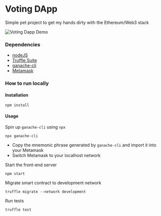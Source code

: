 # Voting DApp

Simple pet project to get my hands dirty with the Ethereum/Web3 stack

![Voting Dapp Demo](https://raw.githubusercontent.com/alekscp/voting_dapp/main/voting_dapp_demo.gif)

### Dependencies
- [nodeJS](https://nodejs.org/en/)
- [Truffle Suite](https://www.trufflesuite.com/docs/truffle/getting-started/installation)
- [ganache-cli](https://www.npmjs.com/package/ganache-cli)
- [Metamask](https://metamask.io/)

### How to run locally
#### Installation
```
npm install
```

#### Usage
Spin up `ganache-cli` using `npx`
```
npx ganache-cli
```
- Copy the mnemonic phrase generated by `ganache-cli` and import it into your Metamask
- Switch Metamask to your localhost network

Start the front-end server
```
npm start
```

Migrate smart contract to development network
```
truffle migrate --network development
```

Run tests
```
truffle test
```

